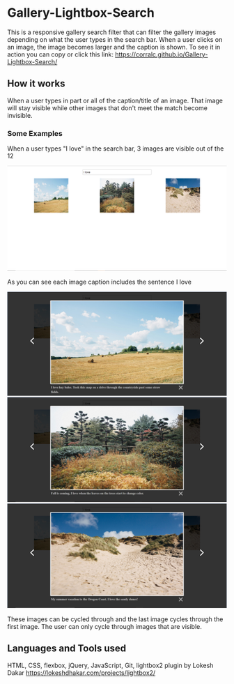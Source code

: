 # Gallery-Lightbox-Search
This is a responsive gallery search filter that can filter the gallery images depending on what the user types in the search bar. When a 
user clicks on an image, the image becomes larger and the caption is shown. To see it in action you can copy or 
click this link: https://corralc.github.io/Gallery-Lightbox-Search/ 

## How it works
When a user types in part or all of the caption/title of an image. That image will stay visible while other images that don't meet the 
match become invisible.

### Some Examples
When a user types "I love" in the search bar, 3 images are visible out of the 12

<img src = "examples\lightbox-search-gallery-ex1.jpg" width="700">

As you can see each image caption includes the sentence I love

<img src = "examples\lightbox-search-gallery-ex2.jpg" width="700">
<img src = "examples\lightbox-search-gallery-ex3.jpg" width="700">
<img src = "examples\lightbox-search-gallery-ex4.jpg" width="700">

These images can be cycled through and the last image cycles through the first image.
The user can only cycle through images that are visible. 

## Languages and Tools used
HTML, CSS, flexbox, jQuery, JavaScript, Git, lightbox2 plugin by Lokesh Dakar https://lokeshdhakar.com/projects/lightbox2/
